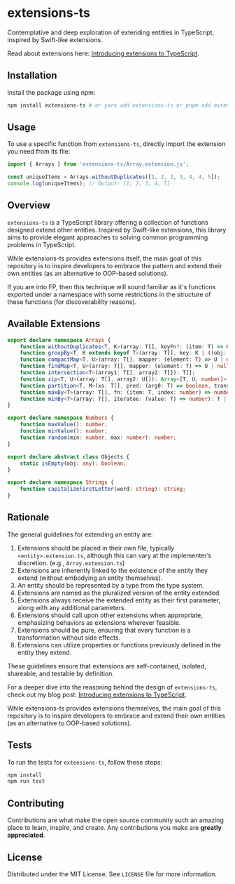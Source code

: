 # extensions-ts
Contemplative and deep exploration of extending entities in TypeScript, inspired by Swift-like extensions.

Read about extensions here: [Introducing extensions to TypeScript](https://depa-thoughts.vercel.app/extensions-typescript/).

## Installation
Install the package using npm:
```bash
npm install extensions-ts # or yarn add extensions-ts or pnpm add extensions-ts
```

## Usage

To use a specific function from `extensions-ts`, directly import the extension you need from its file:

```ts
import { Arrays } from 'extensions-ts/Array.extension.js';

const uniqueItems = Arrays.withoutDuplicates([1, 2, 2, 3, 4, 4, 5]);
console.log(uniqueItems); // Output: [1, 2, 3, 4, 5]
```

## Overview
`extensions-ts` is a TypeScript library offering a collection of functions designed extend other entities. Inspired by Swift-like extensions, this library aims to provide elegant approaches to solving common programming problems in TypeScript.

While extensions-ts provides extensions itself, the main goal of this repository is to inspire developers to embrace the pattern and extend their own entities (as an alternative to OOP-based solutions).

If you are into FP, then this technique will sound familiar as it's functions exported under a
namespace with some restrictions in the structure of these functions (for discoverability reasons).

## Available Extensions
```ts
export declare namespace Arrays {
    function withoutDuplicates<T, K>(array: T[], keyFn?: (item: T) => K): T[];
    function groupBy<T, K extends keyof T>(array: T[], key: K | ((obj: T) => string)): Record<string, T[]>;
    function compactMap<T, U>(array: T[], mapper: (element: T) => U | null): U[];
    function findMap<T, U>(array: T[], mapper: (element: T) => U | null): U | null;
    function intersection<T>(array1: T[], array2: T[]): T[];
    function zip<T, U>(array: T[], array2: U[]): Array<[T, U, number]>;
    function partition<T, M>(xs: T[], pred: (arg0: T) => boolean, transformer: (arg0: T) => M): [M[], M[]];
    function maxBy<T>(array: T[], fn: (item: T, index: number) => number): T | undefined;
    function minBy<T>(array: T[], iteratee: (value: T) => number): T | undefined;
}

export declare namespace Numbers {
    function maxValue(): number;
    function minValue(): number;
    function random(min: number, max: number): number;
}

export declare abstract class Objects {
    static isEmpty(obj: any): boolean;
}

export declare namespace Strings {
    function capitalizeFirstLetter(word: string): string;
}
```

## Rationale
The general guidelines for extending an entity are:
1. Extensions should be placed in their own file, typically `<entity>.extension.ts`, although this can vary at the implementer’s discretion. (e.g., `Array.extension.ts`)
2. Extensions are inherently linked to the existence of the entity they extend (without embodying an entity themselves).
3. An entity should be represented by a type from the type system.
4. Extensions are named as the pluralized version of the entity extended.
5. Extensions always receive the extended entity as their first parameter, along with any additional parameters.
6. Extensions should call upon other extensions when appropriate, emphasizing behaviors as extensions wherever feasible.
7. Extensions should be pure, ensuring that every function is a transformation without side effects.
8. Extensions can utilize properties or functions previously defined in the entity they extend.

These guidelines ensure that extensions are self-contained, isolated, shareable, and testable by definition.

For a deeper dive into the reasoning behind the design of `extensions-ts`, check out my blog post: [Introducing extensions to TypeScript](https://depa-thoughts.vercel.app/extensions-typescript/).

While extensions-ts provides extensions themselves, the main goal of this repository is to inspire developers to embrace and extend their own entities (as an alternative to OOP-based solutions).

## Tests

To run the tests for `extensions-ts`, follow these steps:

```bash
npm install
npm run test
```

## Contributing

Contributions are what make the open source community such an amazing place to learn, inspire, and create. Any contributions you make are **greatly appreciated**.

## License

Distributed under the MIT License. See `LICENSE` file for more information.

